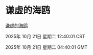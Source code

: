 # 谦虚的海鸥
[谦虚的海鸥](http://59.174.9.160:56308/qxdho/course/base/hotlink/index.php)

2025年 10月 21日 星期二 12:40:01 CST

2025年 10月 21日 星期二 04:40:01 GMT
